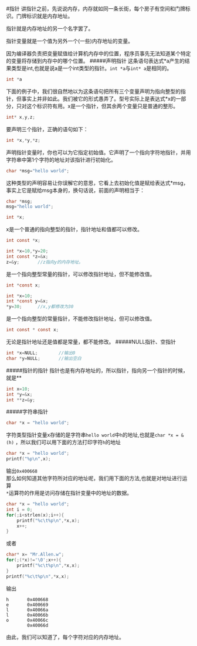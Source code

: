 #指针
讲指针之前，先说说内存，内存就如同一条长街，每个房子有空间和门牌标识。门牌标识就是内存地址。

指针就是内存地址的另一个名字罢了。

指针变量就是一个值为另外一个(一些)内存地址的变量。

因为编译器负责把变量赋值给计算机内存中的位置，程序员事先无法知道某个特定的变量将存储到内存中的哪个位置。
#####声明指针
这条语句表达式*a产生的结果类型是int,也就是说a是一个int类型的指针。`int *a`与`int* a`是相同的。
```c
int *a
```
下面的例子中，我们很自然地以为这条语句把所有三个变量声明为指向整型的指针，但事实上并非如此。我们被它的形式愚弄了。型号实际上是表达式*x的一部分，只对这个标识符有用。x是一个指针，但其余两个变量只是普通的整形。
```c
int* x,y,z;
```
要声明三个指针，正确的语句如下：
```c
int *x,*y,*z;
```
声明指针变量时，你也可以为它指定初始值。它声明了一个指向字符地指针，并用字符串中第1个字符的地址对该指针进行初始化。
```c
char *msg="hello world";
```
这种类型的声明容易让你误解它的意思，它看上去初始化值是赋给表达式*msg，事实上它是赋给msg本身的，换句话说，前面的声明相当于：
```c
char *msg;
msg="hello world";
```
```c
int *x;
```
x是一个普通的指向整型的指针，指针地址和值都可以修改。
```c
int const *x;
```
```c
int *x=10,*y=20;
int const *z=&x;
z=&y;		//z指向y的内存地址。
```
是一个指向整型常量的指针，可以修改指针地址，但不能修改值。
```c
int *const x;
```
```c
int *x=10;
int *const y=&x;
*y=30;		//x,y都修改为30
```
是一个指向整型的常量指针，不能修改指针地址，但可以修改值。
```c
int const * const x;
```
无论是指针地址还是值都是常量，都不能修改。
#####NULL指针、空指针
```c
int *x=NULL;		//输出0
char *y=NULL;		//输出空白
```
#####指针的指针
指针也是有内存地址的，所以指针，指向另一个指针的时候，就是**
```c
int x=10;
int *y=&x;
int **z=&y;
```
#####字符串指针
```c
char *x = "hello world";
```
字符类型指针变量x存储的是字符串`hello world`中`h`的地址,也就是`char *x = &(h)` ，所以我们可以用下面的方法打印字符`h`的地址        
```c
char *x = "hello world";
printf("%p\n",x);
```
输出`0x400668`       
那么如何知道其他字符所对应的地址呢，我们用下面的方法,也就是对地址进行运算                    
`*`运算符的作用是访问存储在指针变量中的地址的数据。          
```c
char *x = "hello world";
int i = 0;
for(;i<strlen(x);i++){
	printf("%c\t%p\n",*x,x);
	x++;
}
```
或者
```c
char* x= "Mr.Allen.w";
for(;(*x)!='\0';x++){
	printf("%c\t%p\n",*x,x);
}
printf("%c\t%p\n",*x,x);
```
输出
```text
h       0x400668
e       0x400669
l       0x40066a
l       0x40066b
o       0x40066c
        0x40066d
```
由此，我们可以知道了，每个字符对应的内存地址。

